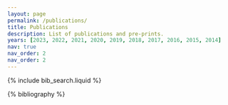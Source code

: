 ```yaml
---
layout: page
permalink: /publications/
title: Publications
description: List of publications and pre-prints.
years: [2023, 2022, 2021, 2020, 2019, 2018, 2017, 2016, 2015, 2014]
nav: true
nav_order: 2
nav_order: 2
---
```


<!-- _pages/publications.md -->

<!-- Bibsearch Feature -->

{% include bib_search.liquid %}

<div class="publications">

{% bibliography %}

</div>
